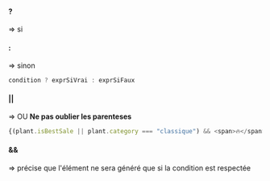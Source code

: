 #### ? 
=> si

#### : 
=> sinon
```js
condition ? exprSiVrai : exprSiFaux
```

#### || 
=> OU
**Ne pas oublier les parenteses**
```js
{(plant.isBestSale || plant.category === "classique") && <span>🔥</span>}
```

#### && 
=> précise que l'élément ne sera généré que si la condition est respectée